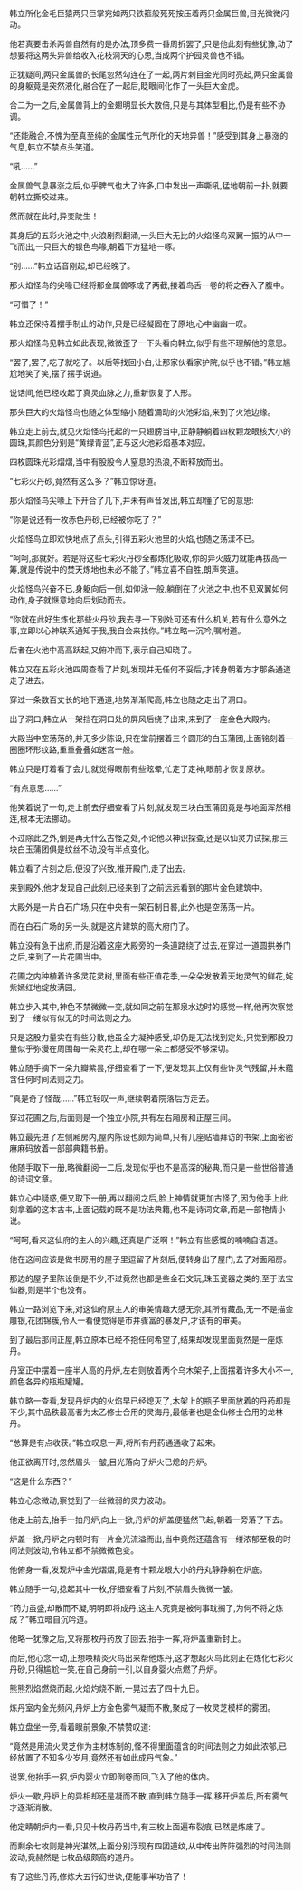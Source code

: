 
韩立所化金毛巨猿两只巨掌宛如两只铁箍般死死按压着两只金属巨兽,目光微微闪动。

他若真要击杀两兽自然有的是办法,顶多费一番周折罢了,只是他此刻有些犹豫,动了想要将这两头异兽给收入花枝洞天的心思,当成两个护园灵兽也不错。

正犹疑间,两只金属兽的长尾忽然勾连在了一起,两片刺目金光同时亮起,两只金属兽的身躯竟是突然液化,融合在了一起后,眨眼间化作了一头巨大金虎。

合二为一之后,金属兽背上的金翅明显长大数倍,只是与其体型相比,仍是有些不协调。

“还能融合,不愧为至真至纯的金属性元气所化的天地异兽！”感受到其身上暴涨的气息,韩立不禁点头笑道。

“吼……”

金属兽气息暴涨之后,似乎脾气也大了许多,口中发出一声嘶吼,猛地朝前一扑,就要朝韩立撕咬过来。

然而就在此时,异变陡生！

其身后的五彩火池之中,火浪剧烈翻涌,一头巨大无比的火焰怪鸟双翼一振的从中一飞而出,一只巨大的银色鸟喙,朝着下方猛地一啄。

“别……”韩立话音刚起,却已经晚了。

那火焰怪鸟的尖喙已经将那金属兽啄成了两截,接着鸟舌一卷的将之吞入了腹中。

“可惜了！”

韩立还保持着摆手制止的动作,只是已经凝固在了原地,心中幽幽一叹。

那火焰怪鸟见韩立如此表现,微微歪了一下头看向韩立,似乎有些不理解他的意思。

“罢了,罢了,吃了就吃了。以后等找回小白,让那家伙看家护院,似乎也不错。”韩立尴尬地笑了笑,摆了摆手说道。

说话间,他已经收起了真灵血脉之力,重新恢复了人形。

那头巨大的火焰怪鸟也随之体型缩小,随着涌动的火池彩焰,来到了火池边缘。

韩立走上前去,就见火焰怪鸟托起的一只翅膀当中,正静静躺着四枚颗龙眼核大小的圆珠,其颜色分别是“黄绿青蓝”,正与这火池彩焰基本对应。

四枚圆珠光彩熠熠,当中有股股令人窒息的热浪,不断释放而出。

“七彩火丹砂,竟然有这么多？”韩立惊讶道。

那火焰怪鸟尖喙上下开合了几下,并未有声音发出,韩立却懂了它的意思:

“你是说还有一枚赤色丹砂,已经被你吃了？”

火焰怪鸟立即欢快地点了点头,引得五彩火池里的火焰,也随之荡漾不已。

“呵呵,那就好。若是将这些七彩火丹砂全都炼化吸收,你的异火威力就能再拔高一筹,就是传说中的焚天炼地也未必不能了。”韩立喜不自胜,朗声笑道。

火焰怪鸟兴奋不已,身躯向后一倒,如仰泳一般,躺倒在了火池之中,也不见双翼如何动作,身子就惬意地向后划动而去。

“你就在此好生炼化那些火丹砂,我去寻一下别处可还有什么机关,若有什么意外之事,立即以心神联系通知于我,我自会来找你。”韩立略一沉吟,嘱咐道。

后者在火池中高高跃起,又俯冲而下,表示自己知晓了。

韩立又在五彩火池四周查看了片刻,发现并无任何不妥后,才转身朝着方才那条通道走了进去。

穿过一条数百丈长的地下通道,地势渐渐爬高,韩立也随之走出了洞口。

出了洞口,韩立从一架挡在洞口处的屏风后绕了出来,来到了一座金色大殿内。

大殿当中空荡荡的,并无多少陈设,只在堂前摆着三个圆形的白玉蒲团,上面铭刻着一圈圈环形纹路,重重叠叠如迷宫一般。

韩立只是盯着看了会儿,就觉得眼前有些眩晕,忙定了定神,眼前才恢复原状。

“有点意思……”

他笑着说了一句,走上前去仔细查看了片刻,就发现三块白玉蒲团竟是与地面浑然相连,根本无法挪动。

不过除此之外,倒是再无什么古怪之处,不论他以神识探查,还是以仙灵力试探,那三块白玉蒲团俱是纹丝不动,没有半点变化。

韩立看了片刻之后,便没了兴致,推开殿门,走了出去。

来到殿外,他才发现自己此刻,已经来到了之前远远看到的那片金色建筑中。

大殿外是一片白石广场,只在中央有一架石制日晷,此外也是空荡荡一片。

而在白石广场的另一头,就是这片建筑的高大府门了。

韩立没有急于出府,而是沿着这座大殿旁的一条道路绕了过去,在穿过一道圆拱券门之后,来到了一片花圃当中。

花圃之内种植着许多灵花灵树,里面有些正值花季,一朵朵发散着天地灵气的鲜花,姹紫嫣红地绽放满园。

韩立步入其中,神色不禁微微一变,就如同之前在那泉水边时的感觉一样,他再次察觉到了一缕似有似无的时间法则之力。

只是这股力量实在有些分散,他虽全力凝神感受,却仍是无法找到定处,只觉到那股力量似乎弥漫在周围每一朵灵花上,却在哪一朵上都感受不够深切。

韩立随手摘下一朵九瓣紫昙,仔细查看了一下,便发现其上仅有些许灵气残留,并未蕴含任何时间法则之力。

“真是奇了怪哉……”韩立轻叹一声,继续朝着院落后方走去。

穿过花圃之后,后面则是一个独立小院,共有左右厢房和正屋三间。

韩立最先进了左侧厢房内,屋内陈设也颇为简单,只有几座贴墙拜访的书架,上面密密麻麻码放着一部部典籍书册。

他随手取下一册,略微翻阅一二后,发现似乎也不是高深的秘典,而只是一些世俗普通的诗词文章。

韩立心中疑惑,便又取下一册,再以翻阅之后,脸上神情就更加古怪了,因为他手上此刻拿着的这本古书,上面记载的既不是功法典籍,也不是诗词文章,而是一部艳情小说。

“呵呵,看来这仙府的主人的兴趣,还真是广泛啊！”韩立有些感慨的喃喃自语道。

他在这间应该是做书房用的屋子里逗留了片刻后,便转身出了屋门,去了对面厢房。

那边的屋子里陈设倒是不少,不过竟然也都是些金石文玩,珠玉瓷器之类的,至于法宝仙器,则是半个也没有。

韩立一路浏览下来,对这仙府原主人的审美情趣大感无奈,其所有藏品,无一不是描金雕银,花团锦簇,令人一看便觉得是市井骤富的暴发户,才该有的审美。

到了最后那间正屋,韩立原本已经不抱任何希望了,结果却发现里面竟然是一座炼丹。

丹室正中摆着一座半人高的丹炉,左右则放着两个乌木架子,上面摆着许多大小不一,颜色各异的瓶瓶罐罐。

韩立略一查看,发现丹炉内的火焰早已经熄灭了,木架上的瓶子里面放着的丹药却是不少,其中品秩最高者为太乙修士合用的灵海丹,最低者也是金仙修士合用的龙林丹。

“总算是有点收获。”韩立叹息一声,将所有丹药通通收了起来。

他正欲离开时,忽然眉头一皱,目光落向了炉火已熄的丹炉。

“这是什么东西？”

韩立心念微动,察觉到了一丝微弱的灵力波动。

他走上前去,抬手一拍丹炉,向上一掀,丹炉的炉盖便猛然飞起,朝着一旁落了下去。

炉盖一掀,丹炉之内顿时有一片金光流溢而出,当中竟然还蕴含有一缕浓郁至极的时间法则波动,令韩立都不禁微微色变。

他俯身一看,发现炉中金光熠熠,竟是有十颗龙眼大小的丹丸静静躺在炉底。

韩立随手一勾,捻起其中一枚,仔细查看了片刻,不禁眉头微微一皱。

“药力虽盛,却散而不凝,明明即将成丹,这主人究竟是被何事耽搁了,为何不将之炼成？”韩立暗自沉吟道。

他略一犹豫之后,又将那枚丹药放了回去,抬手一挥,将炉盖重新封上。

而后,他心念一动,正想唤精炎火鸟出来帮他炼丹,这才想起火鸟此刻正在炼化七彩火丹砂,只得尴尬一笑,在自己身前一引,以自身婴火点燃了丹炉。

熊熊烈焰燃烧而起,火焰灼烧不断,一晃过去了四十九日。

炼丹室内金光频闪,丹炉上方金色雾气凝而不散,聚成了一枚灵芝模样的雾团。

韩立盘坐一旁,看着眼前景象,不禁赞叹道:

“竟然是用流火灵芝作为主材炼制的,怪不得里面蕴含的时间法则之力如此浓郁,已经放置了不知多少岁月,竟然还有如此成丹气象。”

说罢,他抬手一招,炉内婴火立即倒卷而回,飞入了他的体内。

炉火一歇,丹炉上的异相却还是凝而不散,直到韩立随手一挥,移开炉盖后,所有雾气才逐渐消散。

他定睛朝炉内一看,只见十枚丹药当中,有三枚上面遍布裂痕,已然是炼废了。

而剩余七枚则是神光湛然,上面分别浮现有四团道纹,从中传出阵阵强烈的时间法则波动,竟赫然是七枚品级颇高的道丹。

有了这些丹药,修炼大五行幻世诀,便能事半功倍了！